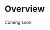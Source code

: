 <!--
SPDX-FileCopyrightText: 2022 Siemens AG

SPDX-License-Identifier: MIT
-->

# Overview

Coming soon
